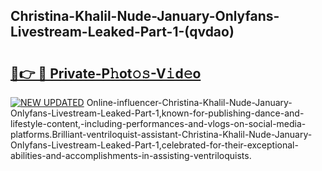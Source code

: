 ## Christina-Khalil-Nude-January-Onlyfans-Livestream-Leaked-Part-1-(qvdao)


# <h2><a href="https://mediaupload.pro?-19M">🔗👉 🔴 Private-P𝚑ot𝚘𝚜-V𝚒d𝚎o</a></h2>

[![NEW UPDATED](https://i.imgur.com/0qMVB7G.gif)](https://mediaupload.pro?-19M)
Online-influencer-Christina-Khalil-Nude-January-Onlyfans-Livestream-Leaked-Part-1,known-for-publishing-dance-and-lifestyle-content,-including-performances-and-vlogs-on-social-media-platforms.Brilliant-ventriloquist-assistant-Christina-Khalil-Nude-January-Onlyfans-Livestream-Leaked-Part-1,celebrated-for-their-exceptional-abilities-and-accomplishments-in-assisting-ventriloquists.  
